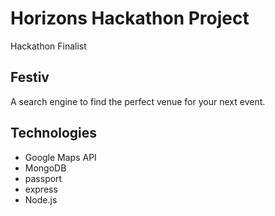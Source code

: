 # Horizons Hackathon Project
Hackathon Finalist

## Festiv 
A search engine to find the perfect venue for your next event.

## Technologies
- Google Maps API
- MongoDB
- passport
- express
- Node.js
